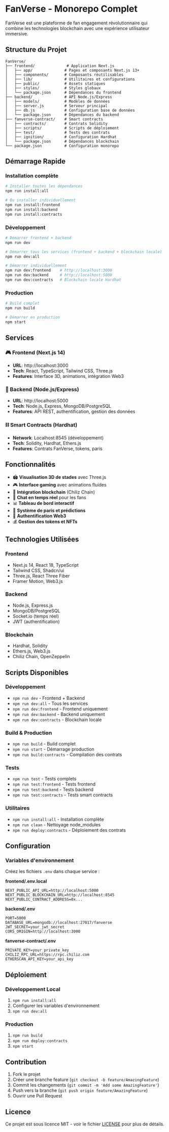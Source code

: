 # FanVerse - Monorepo Complet

FanVerse est une plateforme de fan engagement révolutionnaire qui combine les technologies blockchain avec une expérience utilisateur immersive.

## Structure du Projet

```
FanVerse/
├── frontend/              # Application Next.js
│   ├── app/              # Pages et composants Next.js 13+
│   ├── components/       # Composants réutilisables
│   ├── lib/              # Utilitaires et configurations
│   ├── public/           # Assets statiques
│   ├── styles/           # Styles globaux
│   └── package.json      # Dépendances du frontend
├── backend/              # API Node.js/Express
│   ├── models/           # Modèles de données
│   ├── server.js         # Serveur principal
│   ├── db.js             # Configuration base de données
│   └── package.json      # Dépendances du backend
├── fanverse-contract/    # Smart contracts
│   ├── contracts/        # Contrats Solidity
│   ├── scripts/          # Scripts de déploiement
│   ├── test/             # Tests des contrats
│   ├── ignition/         # Configuration Hardhat
│   └── package.json      # Dépendances blockchain
└── package.json          # Configuration monorepo
```

## Démarrage Rapide

### Installation complète

```bash
# Installer toutes les dépendances
npm run install:all

# Ou installer individuellement
npm run install:frontend
npm run install:backend
npm run install:contracts
```

### Développement

```bash
# Démarrer frontend + backend
npm run dev

# Démarrer tous les services (frontend + backend + blockchain locale)
npm run dev:all

# Démarrer individuellement
npm run dev:frontend    # http://localhost:3000
npm run dev:backend     # http://localhost:5000
npm run dev:contracts   # Blockchain locale Hardhat
```

### Production

```bash
# Build complet
npm run build

# Démarrer en production
npm start
```

## Services

### 🎮 Frontend (Next.js 14)
- **URL**: http://localhost:3000
- **Tech**: React, TypeScript, Tailwind CSS, Three.js
- **Features**: Interface 3D, animations, intégration Web3

### 🔧 Backend (Node.js/Express)
- **URL**: http://localhost:5000
- **Tech**: Node.js, Express, MongoDB/PostgreSQL
- **Features**: API REST, authentification, gestion des données

### ⛓️ Smart Contracts (Hardhat)
- **Network**: Localhost:8545 (développement)
- **Tech**: Solidity, Hardhat, Ethers.js
- **Features**: Contrats FanVerse, tokens, paris

## Fonctionnalités

- 🏟️ **Visualisation 3D de stades** avec Three.js
- 🎮 **Interface gaming** avec animations fluides
- 🔗 **Intégration blockchain** (Chiliz Chain)
- 💬 **Chat en temps réel** pour les fans
- 📊 **Tableau de bord interactif**
- 🎯 **Système de paris et prédictions**
- 🔐 **Authentification Web3**
- 💰 **Gestion des tokens et NFTs**

## Technologies Utilisées

### Frontend
- Next.js 14, React 18, TypeScript
- Tailwind CSS, Shadcn/ui
- Three.js, React Three Fiber
- Framer Motion, Web3.js

### Backend
- Node.js, Express.js
- MongoDB/PostgreSQL
- Socket.io (temps réel)
- JWT (authentification)

### Blockchain
- Hardhat, Solidity
- Ethers.js, Web3.js
- Chiliz Chain, OpenZeppelin

## Scripts Disponibles

### Développement
- `npm run dev` - Frontend + Backend
- `npm run dev:all` - Tous les services
- `npm run dev:frontend` - Frontend uniquement
- `npm run dev:backend` - Backend uniquement
- `npm run dev:contracts` - Blockchain locale

### Build & Production
- `npm run build` - Build complet
- `npm run start` - Démarrage production
- `npm run build:contracts` - Compilation des contrats

### Tests
- `npm run test` - Tests complets
- `npm run test:frontend` - Tests frontend
- `npm run test:backend` - Tests backend
- `npm run test:contracts` - Tests smart contracts

### Utilitaires
- `npm run install:all` - Installation complète
- `npm run clean` - Nettoyage node_modules
- `npm run deploy:contracts` - Déploiement des contrats

## Configuration

### Variables d'environnement

Créez les fichiers `.env` dans chaque service :

**frontend/.env.local**
```
NEXT_PUBLIC_API_URL=http://localhost:5000
NEXT_PUBLIC_BLOCKCHAIN_URL=http://localhost:8545
NEXT_PUBLIC_CONTRACT_ADDRESS=0x...
```

**backend/.env**
```
PORT=5000
DATABASE_URL=mongodb://localhost:27017/fanverse
JWT_SECRET=your_jwt_secret
CORS_ORIGIN=http://localhost:3000
```

**fanverse-contract/.env**
```
PRIVATE_KEY=your_private_key
CHILIZ_RPC_URL=https://rpc.chiliz.com
ETHERSCAN_API_KEY=your_api_key
```

## Déploiement

### Développement Local
1. `npm run install:all`
2. Configurer les variables d'environnement
3. `npm run dev:all`

### Production
1. `npm run build`
2. `npm run deploy:contracts`
3. `npm start`

## Contribution

1. Fork le projet
2. Créer une branche feature (`git checkout -b feature/AmazingFeature`)
3. Commit les changements (`git commit -m 'Add some AmazingFeature'`)
4. Push vers la branche (`git push origin feature/AmazingFeature`)
5. Ouvrir une Pull Request

## Licence

Ce projet est sous licence MIT - voir le fichier [LICENSE](LICENSE) pour plus de détails. 